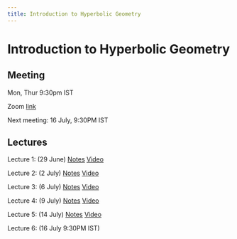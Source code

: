```yaml
---
title: Introduction to Hyperbolic Geometry
---
```


# Introduction to Hyperbolic Geometry

## Meeting

Mon, Thur 9:30pm IST

Zoom [link](https://illinois.zoom.us/j/91576658157?pwd=TEJFUFg5YnBYeDFxd2FIVGZXeXRJdz09)

Next meeting: 16 July, 9:30PM IST

## Lectures

Lecture 1: (29 June) [Notes](pdf/lec1.pdf) [Video](https://youtu.be/CjW7fPck8dI)

Lecture 2: (2 July) [Notes](pdf/lec2.pdf) [Video](https://youtu.be/C74-47VKP8M)

Lecture 3: (6 July) [Notes](pdf/lec3.pdf) [Video](https://youtu.be/aiv3PcubWUk)

Lecture 4: (9 July) [Notes](pdf/lec4.pdf) [Video](https://youtu.be/BKE6-oVZcM0)

Lecture 5: (14 July) [Notes](pdf/lec5.pdf) [Video](https://youtu.be/LhrlEXlv5a0)

Lecture 6: (16 July 9:30PM IST)
